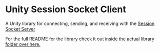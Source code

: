 # Unity Session Socket Client

A Unity library for connecting, sending, and receiving with the [Session Socket Server](https://github.com/Blitzy/session-socket-server)

For the full README for the library check it out [inside the actual library folder over here.](Assets/SessionSocketClient/README.md)